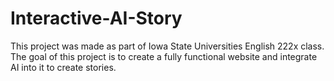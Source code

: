 # Interactive-AI-Story
This project was made as part of Iowa State Universities English 222x class. The goal of this project is to create a fully functional website and integrate AI into it to create stories.
